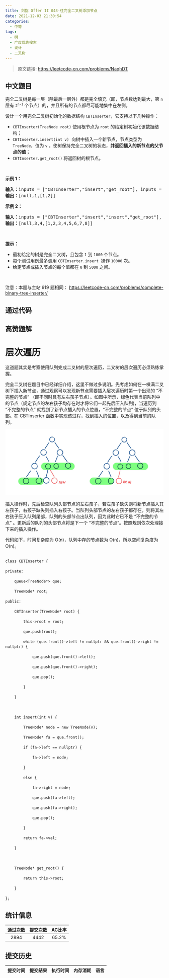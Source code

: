 ```yaml
---
title: 剑指 Offer II 043-往完全二叉树添加节点
date: 2021-12-03 21:30:54
categories:
  - 中等
tags:
  - 树
  - 广度优先搜索
  - 设计
  - 二叉树
---
```


> 原文链接: https://leetcode-cn.com/problems/NaqhDT




## 中文题目
<div><p>完全二叉树是每一层（除最后一层外）都是完全填充（即，节点数达到最大，第 <code>n</code> 层有 <code>2<sup>n-1</sup></code>&nbsp;个节点）的，并且所有的节点都尽可能地集中在左侧。</p>

<p>设计一个用完全二叉树初始化的数据结构&nbsp;<code>CBTInserter</code>，它支持以下几种操作：</p>

<ul>
	<li><code>CBTInserter(TreeNode root)</code>&nbsp;使用根节点为&nbsp;<code>root</code>&nbsp;的给定树初始化该数据结构；</li>
	<li><code>CBTInserter.insert(int v)</code>&nbsp; 向树中插入一个新节点，节点类型为 <code>TreeNode</code>，值为 <code>v</code> 。使树保持完全二叉树的状态，<strong>并返回插入的新节点的父节点的值</strong>；</li>
	<li><code>CBTInserter.get_root()</code> 将返回树的根节点。</li>
</ul>

<p>&nbsp;</p>

<ol>
</ol>

<p><strong>示例 1：</strong></p>

<pre>
<strong>输入：</strong>inputs = [&quot;CBTInserter&quot;,&quot;insert&quot;,&quot;get_root&quot;], inputs = [[[1]],[2],[]]
<strong>输出：</strong>[null,1,[1,2]]
</pre>

<p><strong>示例 2：</strong></p>

<pre>
<strong>输入：</strong>inputs = [&quot;CBTInserter&quot;,&quot;insert&quot;,&quot;insert&quot;,&quot;get_root&quot;], inputs = [[[1,2,3,4,5,6]],[7],[8],[]]
<strong>输出：</strong>[null,3,4,[1,2,3,4,5,6,7,8]]
</pre>

<p>&nbsp;</p>

<p><strong>提示：</strong></p>

<ul>
	<li>最初给定的树是完全二叉树，且包含&nbsp;<code>1</code>&nbsp;到&nbsp;<code>1000</code>&nbsp;个节点。</li>
	<li>每个测试用例最多调用&nbsp;<code>CBTInserter.insert</code>&nbsp; 操作&nbsp;<code>10000</code>&nbsp;次。</li>
	<li>给定节点或插入节点的每个值都在&nbsp;<code>0</code>&nbsp;到&nbsp;<code>5000</code>&nbsp;之间。</li>
</ul>

<p>&nbsp;</p>

<p><meta charset="UTF-8" />注意：本题与主站 919&nbsp;题相同：&nbsp;<a href="https://leetcode-cn.com/problems/complete-binary-tree-inserter/">https://leetcode-cn.com/problems/complete-binary-tree-inserter/</a></p>
</div>

## 通过代码
<RecoDemo>
</RecoDemo>


## 高赞题解
# **层次遍历**

这道题其实是考察使用队列完成二叉树的层次遍历，二叉树的层次遍历必须熟练掌握。



完全二叉树在题目中已经详细介绍，这里不做过多说明。先考虑如何在一棵满二叉树下插入新节点，通过观察可以发现新节点需要插入层次遍历时第一个出现的 “不完整的节点” （即不同时具有左右孩子节点）。如图中所示，绿色代表当前队列中的节点（规定节点的左右孩子均存在时才将它们一起先后压入队列)，当遍历到 “不完整的节点” 就找到了新节点插入的节点位置，“不完整的节点” 位于队列的头部。在 CBTInserter 函数中实现该过程，找到插入的位置，以及得到当前的队列。



![ce27c552f3c1d653d97978cf52b4b0d.jpg](../images/NaqhDT-0.jpg)

插入操作时，先后检查队列头部节点的左右孩子，若左孩子缺失则将新节点插入其左孩子，右孩子缺失则插入右孩子。当队列头部节点的左右孩子都存在，则将其左右孩子压入队列尾部，队列的头部节点出队列，因为此时它已不是 “不完整的节点” 。更新后的队列的头部节点将是下一个 “不完整的节点”。按照规则依次处理接下来的插入操作。



代码如下，时间复杂度为 O(n)，队列中存的节点数为 O(n)，所以空间复杂度为 O(n)。



```

class CBTInserter {

private:

    queue<TreeNode*> que;

    TreeNode* root;

public:

    CBTInserter(TreeNode* root) {

        this->root = root;

        que.push(root);

        while (que.front()->left != nullptr && que.front()->right != nullptr) {

            que.push(que.front()->left);

            que.push(que.front()->right);

            que.pop();

        }

    }

    

    int insert(int v) {

        TreeNode* node = new TreeNode(v);

        TreeNode* fa = que.front();

        if (fa->left == nullptr) {

            fa->left = node;

        }

        else {

            fa->right = node;

            que.push(fa->left);

            que.push(fa->right);

            que.pop();

        }

        return fa->val;

    }

    

    TreeNode* get_root() {

        return this->root;

    }

};

```





## 统计信息
| 通过次数 | 提交次数 | AC比率 |
| :------: | :------: | :------: |
|    2894    |    4442    |   65.2%   |

## 提交历史
| 提交时间 | 提交结果 | 执行时间 |  内存消耗  | 语言 |
| :------: | :------: | :------: | :--------: | :--------: |
